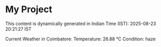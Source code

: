 # My Project

This content is dynamically generated in Indian Time (IST): 2025-08-23 20:21:27 IST


Current Weather in Coimbatore:
Temperature: 26.88 °C
Condition: haze
